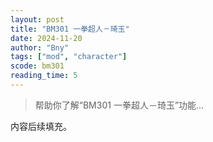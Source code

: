 ```yaml
---
layout: post
title: "BM301 一拳超人－琦玉"
date: 2024-11-20
author: "Bny"
tags: ["mod", "character"]
scode: bm301
reading_time: 5
---
```


> 帮助你了解“BM301 一拳超人－琦玉”功能...

内容后续填充。
